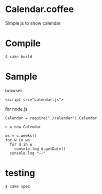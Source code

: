 
# Calendar.coffee

Simple js to show calendar

# Compile

```
$ cake build
```


# Sample

browser
```
<script src="calendar.js">
```

for node.js
```
Calendar = require("./calendar").Calendar
```

```
c = new Calendar

ws = c.weeks()
for w in ws
  for d in w
    console.log d.getDate()
  console.log "--"
```


# testing


```
$ cake spec
```

